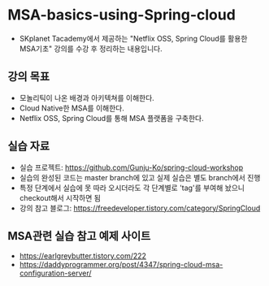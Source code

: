 # MSA-basics-using-Spring-cloud
- SKplanet Tacademy에서 제공하는 "Netflix OSS, Spring Cloud를 활용한 MSA기초" 강의를 수강 후 정리하는 내용입니다.

## 강의 목표
- 모놀리틱이 나온 배경과 아키텍쳐를 이해한다.
- Cloud Native한 MSA를 이해한다.
- Netflix OSS, Spring Cloud를 통해 MSA 플랫폼을 구축한다.

## 실습 자료
- 실습 프로젝트: https://github.com/Gunju-Ko/spring-cloud-workshop
- 실습의 완성된 코드는 master branch에 있고 실제 실습은 별도 branch에서 진행
- 특정 단계에서 실습에 못 따라 오시더라도 각 단계별로 'tag'를 부여해 놨으니 checkout해서 시작하면 됨
- 강의 참고 블로그: https://freedeveloper.tistory.com/category/SpringCloud

## MSA관련 실습 참고 예제 사이트
- https://earlgreybutter.tistory.com/222
- https://daddyprogrammer.org/post/4347/spring-cloud-msa-configuration-server/